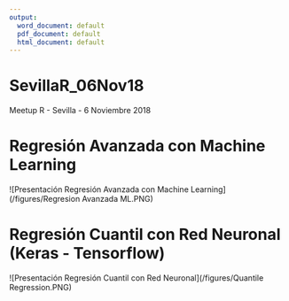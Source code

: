 ```yaml
---
output:
  word_document: default
  pdf_document: default
  html_document: default
---
```

# SevillaR_06Nov18
Meetup R - Sevilla - 6 Noviembre 2018

# Regresión Avanzada con Machine Learning
![Presentación Regresión Avanzada con Machine Learning](/figures/Regresion Avanzada ML.PNG)

# Regresión Cuantil con Red Neuronal (Keras - Tensorflow)
![Presentación Regresión Cuantil con Red Neuronal](/figures/Quantile Regression.PNG)
